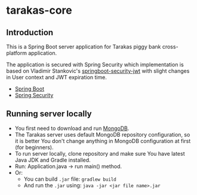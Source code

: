 # tarakas-core

## Introduction
This is a Spring Boot server application for Tarakas piggy bank cross-platform application.

The application is secured with Spring Security which implementation is based on Vladimir Stankovic's [springboot-security-jwt](https://github.com/svlada/springboot-security-jwt) with slight changes in User context and JWT expiration time.

* [Spring Boot](https://projects.spring.io/spring-boot/)
* [Spring Security](http://projects.spring.io/spring-security/)

## Running server locally
* You first need to download and run [MongoDB](https://www.mongodb.com/download-center#community).
* The Tarakas server uses default MongoDB repository configuration, so it is better You don't change anything in MongoDB configuration at first (for beginners).
* To run server locally, clone repository and make sure You have latest Java JDK and Gradle installed.
* Run: Application.java -> run main() method.
* Or:
  * You can build ```.jar``` file: ```gradlew build```
  * And run the ```.jar``` using: ```java -jar <jar file name>.jar```

